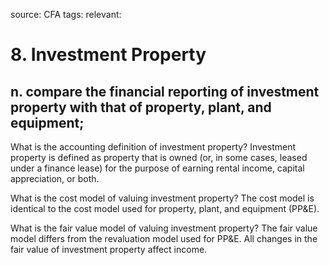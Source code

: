 source: CFA
tags: 
relevant: 

# 8. Investment Property

## n. compare the financial reporting of investment property with that of property, plant, and equipment;

What is the accounting definition of investment property?
Investment property is defined as property that is owned (or, in some cases, leased under a finance lease) for the purpose of earning rental income, capital appreciation, or both.

What is the cost model of valuing investment property?
The cost model is identical to the cost model used for property, plant, and equipment (PP&E).

What is the fair value model of valuing investment property?
The fair value model differs from the revaluation model used for PP&E. All changes in the fair value of investment property affect income.

